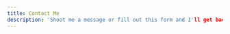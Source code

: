```yaml
---
title: Contact Me
description: 'Shoot me a message or fill out this form and I'll get back to you as soon as I can'
---
```


